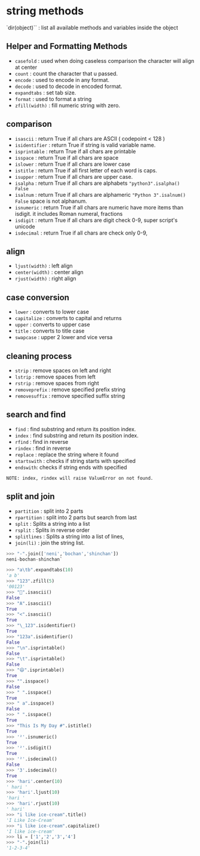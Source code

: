 # string methods

`dir(object)`` : list all available methods and
variables inside the object

## Helper and Formatting Methods

- `casefold` : used when doing caseless comparison the character will align at center
- `count` : count the character that u passed.
- `encode` : used to encode in any format.
- `decode` : used to decode in encoded format.
- `expandtabs` : set tab size.
- `format` : used to format a string
- `zfill(width)` : fill numeric string with zero.

## comparison

- `isascii` : return True if all chars are ASCII ( codepoint < 128 )
- `isidentifier` : return True if string is valid variable name.
- `isprintable` : return True if all chars are printable
- `isspace` : return True if all chars are space
- `islower` : return True if all chars are lower case
- `istitle` : return True if all first letter of each word is caps.
- `isupper` : return True if all chars are upper case.
- `isalpha` : return True if all chars are alphabets `"python3".isalpha()  False`
- `isalnum` : return True if all chars are alphameric `"Python 3".isalnum() False` space is not alphanum.
- `isnumeric` : return True if all chars are numeric have more items than isdigit. it includes Roman numeral, fractions
- `isdigit` : return True if all chars are digit check 0-9, super script's unicode
- `isdecimal` : return True if all chars are check only 0-9,

## align

- `ljust(width)` : left align
- `center(width)` : center align
- `rjust(width)` : right align

## case conversion

- `lower` : converts to lower case
- `capitalize` : converts to capital and returns
- `upper` : converts to upper case
- `title` : converts to title case
- `swapcase` : upper 2 lower and vice versa

## cleaning process

- `strip` : remove spaces on left and right
- `lstrip` : remove spaces from left
- `rstrip` : remove spaces from right
- `removeprefix` : remove specified prefix string
- `removesuffix` : remove specified suffix string

## search and find

- `find` : find substring and return its position index.
- `index` : find substring and return its position index.
- `rfind` : find in reverse
- `rindex` : find in reverse
- `replace` : replace the string where it found
- `startswith` : checks if string starts with specified
- `endswith`: checks if string ends with specified

`NOTE: index, rindex will raise ValueError on not found.`

## split and join

- `partition` : split into 2 parts
- `rpartition` : split into 2 parts but search from last
- `split` : Splits a string into a list
- `rsplit` : Splits in reverse order
- `splitlines` : Splits a string into a list of lines,
- `join(li)` : join the string list.

```python 
>>> "-".join(['neni','bochan','shinchan'])
neni-bochan-shinchan`
```
    
```python
>>> "a\tb".expandtabs(10)
'a b'
>>> "123".zfill(5)
'00123'
>>> "👏".isascii()
False
>>> "A".isascii()
True
>>> "<".isascii()
True
>>> "\_123".isidentifier()
True
>>> "123a".isidentifier()
False
>>> "\n".isprintable()
False
>>> "\t".isprintable()
False
>>> "😄".isprintable()
True
>>> "".isspace()
False
>>> " ".isspace()
True
>>> " a".isspace()
False
>>> " ".isspace()
True
>>> "This Is My Day #".istitle()
True
>>> '²'.isnumeric()
True
>>> '²'.isdigit()
True
>>> '²'.isdecimal()
False
>>> '3'.isdecimal()
True
>>> 'hari'.center(10)
' hari '
>>> 'hari'.ljust(10)
'hari '
>>> 'hari'.rjust(10)
' hari'
>>> "i like ice-cream".title()
'I Like Ice-Cream'
>>> "i like ice-cream".capitalize()
'I like ice-cream'
>>> li = ['1','2','3','4']
>>> "-".join(li)
'1-2-3-4'
```